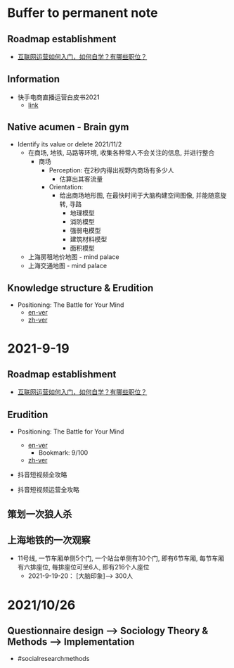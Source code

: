 # Buffer to permanent note
## Roadmap establishment
- [互联网运营如何入门，如何自学？有哪些职位？](https://www.zhihu.com/question/270989134)

## Information 
- 快手电商直播运营白皮书2021
  - [link](https://www.modb.pro/doc/48144)


## Native acumen - Brain gym
- Identify its value or delete 2021/11/2
  - 在商场, 地铁, 马路等环境, 收集各种常人不会关注的信息, 并进行整合
    - 商场
      - Perception: 在2秒内得出视野内商场有多少人
        - 估算出其客流量
      - Orientation:
        - 给出商场地形图, 在最快时间于大脑构建空间图像, 并能随意旋转, 寻路
          - 地理模型
          - 消防模型
          - 强弱电模型
          - 建筑材料模型
          - 面积模型
  - 上海房租地价地图 - mind palace
  - 上海交通地图 - mind palace
## Knowledge structure & Erudition
- Positioning: The Battle for Your Mind
  - [en-ver](https://www.yourhomeworksolutions.com/wp-content/uploads/edd/2016/10/20160124032608positioning_the_battle_for_your_mind_.pdf)
  - [zh-ver](https://zydemo.github.io/public/pdf/%E5%AE%9A%E4%BD%8D.pdf)

# 2021-9-19
## Roadmap establishment
- [互联网运营如何入门，如何自学？有哪些职位？](https://www.zhihu.com/question/270989134)

## Erudition
- Positioning: The Battle for Your Mind
  - [en-ver](https://www.yourhomeworksolutions.com/wp-content/uploads/edd/2016/10/20160124032608positioning_the_battle_for_your_mind_.pdf)
    - Bookmark: 9/100
  - [zh-ver](https://zydemo.github.io/public/pdf/%E5%AE%9A%E4%BD%8D.pdf)

- 抖音短视频全攻略
- 抖音短视频运营全攻略

## 策划一次狼人杀

## 上海地铁的一次观察
- 11号线, 一节车厢单侧5个门, 一个站台单侧有30个门, 即有6节车厢, 每节车厢有六排座位, 每排座位可坐6人, 即有216个人座位
  - 2021-9-19-20： \[大脑印象\]--> 300人


# 2021/10/26
## Questionnaire design --> Sociology Theory & Methods --> Implementation
- #socialresearchmethods
